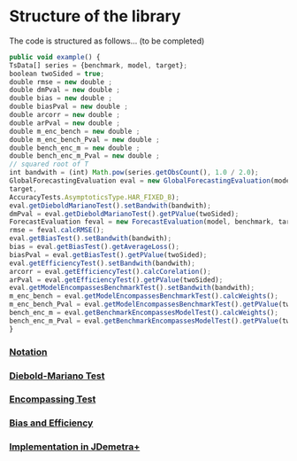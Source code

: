# Structure of the library

The code is structured as follows... (to be completed)

```javascript
public void example() {
TsData[] series = {benchmark, model, target};
boolean twoSided = true;
double rmse = new double ;
double dmPval = new double ;
double bias = new double ;
double biasPval = new double ;
double arcorr = new double ;
double arPval = new double ;
double m_enc_bench = new double ;
double m_enc_bench_Pval = new double ;
double bench_enc_m = new double ;
double bench_enc_m_Pval = new double ;
// squared root of T
int bandwith = (int) Math.pow(series.getObsCount(), 1.0 / 2.0);
GlobalForecastingEvaluation eval = new GlobalForecastingEvaluation(model, benchmark,
target,
AccuracyTests.AsymptoticsType.HAR_FIXED_B);
eval.getDieboldMarianoTest().setBandwith(bandwith);
dmPval = eval.getDieboldMarianoTest().getPValue(twoSided);
ForecastEvaluation feval = new ForecastEvaluation(model, benchmark, target);
rmse = feval.calcRMSE();
eval.getBiasTest().setBandwith(bandwith);
bias = eval.getBiasTest().getAverageLoss();
biasPval = eval.getBiasTest().getPValue(twoSided);
eval.getEfficiencyTest().setBandwith(bandwith);
arcorr = eval.getEfficiencyTest().calcCorelation();
arPval = eval.getEfficiencyTest().getPValue(twoSided);
eval.getModelEncompassesBenchmarkTest().setBandwith(bandwith);
m_enc_bench = eval.getModelEncompassesBenchmarkTest().calcWeights();
m_enc_bench_Pval = eval.getModelEncompassesBenchmarkTest().getPValue(twoSided);
bench_enc_m = eval.getBenchmarkEncompassesModelTest().calcWeights();
bench_enc_m_Pval = eval.getBenchmarkEncompassesModelTest().getPValue(twoSided);
}
```

### [Notation](notation.md)
### [Diebold-Mariano Test](dmtest.md)
### [Encompassing Test](encompassing.md)
### [Bias and Efficiency](bias.md)
### [Implementation in JDemetra+](jdimplementation.md)